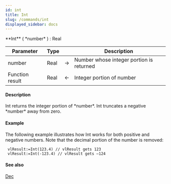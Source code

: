```yaml
---
id: int
title: Int
slug: /commands/int
displayed_sidebar: docs
---
```


<!--REF #_command_.Int.Syntax-->**Int** ( *number* ) : Real<!-- END REF-->
<!--REF #_command_.Int.Params-->
| Parameter | Type |  | Description |
| --- | --- | --- | --- |
| number | Real | &#8594;  | Number whose integer portion is returned |
| Function result | Real | &#8592; | Integer portion of number |

<!-- END REF-->

#### Description 

<!--REF #_command_.Int.Summary-->Int returns the integer portion of *number*.<!-- END REF--> Int truncates a negative *number* away from zero.

#### Example 

The following example illustrates how Int works for both positive and negative numbers. Note that the decimal portion of the number is removed:

```4d
 vlResult:=Int(123.4) // vlResult gets 123
 vlResult:=Int(-123.4) // vlResult gets –124
```

#### See also 

[Dec](dec.md)  